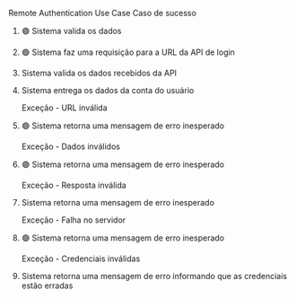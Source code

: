 Remote Authentication Use Case
Caso de sucesso

1. 🟢 Sistema valida os dados 
2. 🟢 Sistema faz uma requisição para a URL da API de login
3. Sistema valida os dados recebidos da API
4. Sistema entrega os dados da conta do usuário
   
   Exceção - URL inválida
5. 🟢 Sistema retorna uma mensagem de erro inesperado
   
   Exceção - Dados inválidos
6. 🟢 Sistema retorna uma mensagem de erro inesperado

   Exceção - Resposta inválida
7. Sistema retorna uma mensagem de erro inesperado
   
   Exceção - Falha no servidor
8. 🟢 Sistema retorna uma mensagem de erro inesperado

   Exceção - Credenciais inválidas
9. Sistema retorna uma mensagem de erro informando que as credenciais estão erradas

